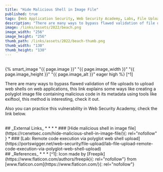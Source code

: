```yaml
---
title: "Hide Malicious Shell in Image File"
published: true
tags: [Web Application Security, Web Security Academy, Labs, File Upload Vulnerabilities, Malicious Metadata, Exiftool]
description: "There are many ways to bypass flawed validation of file uploads to upload web shells on web applications, this link explains some ways like creating a polyglot image file containing malicious code in its metadata using tools like exiftool, this method is interesting, check it out."
image: /links/assets/2022/beach.png
image_width: "256"
image_height: "256"
thumb_path: /links/assets/2022/beach-thumb.png
thumb_width: "130"
thumb_height: "130"
---
```


<br>
{% smart_image "{{ page.image }}" "{{ page.image_width }}" "{{ page.image_height }}" "{{ page.image_alt }}" eager high %}
[^1]
<br>

There are many ways to bypass flawed validation of file uploads to upload web shells on web applications, this link explains some ways like creating a polyglot image file containing malicious code in its metadata using tools like exiftool, this method is interesting, check it out.

Also you can practice this vulnerability in Web Security Academy, check the link below.

<br>
## _External Links_
* * *
* ### [Hide malicious shell in image file](https://rcenetsec.com/hide-malicious-shell-in-image-file/){: rel="nofollow" }
* ### [Lab: Remote code execution via polyglot web shell upload](https://portswigger.net/web-security/file-upload/lab-file-upload-remote-code-execution-via-polyglot-web-shell-upload)

<br>
## _References_
* * *
[^1]: Icon made by [Freepik](https://www.flaticon.com/authors/freepik){: rel="nofollow"} from [www.flaticon.com](https://www.flaticon.com/){: rel="nofollow"}

